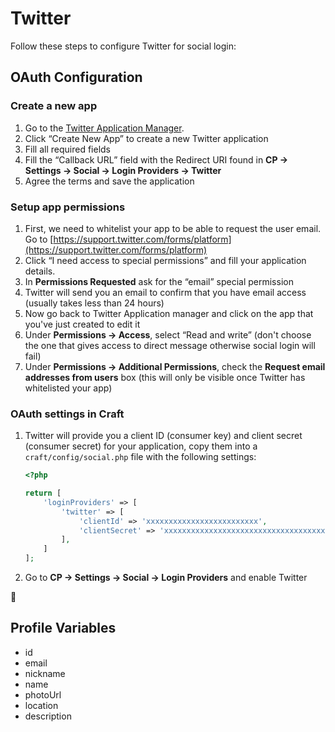 # Twitter

Follow these steps to configure Twitter for social login:

## OAuth Configuration

### Create a new app
1. Go to the [Twitter Application Manager](https://dev.twitter.com/apps).
1. Click “Create New App” to create a new Twitter application
1. Fill all required fields
1. Fill the “Callback URL” field with the Redirect URI found in **CP → Settings → Social → Login Providers → Twitter**
1. Agree the terms and save the application

### Setup app permissions
1. First, we need to whitelist your app to be able to request the user email. Go to [https://support.twitter.com/forms/platform](https://support.twitter.com/forms/platform)
1. Click “I need access to special permissions” and fill your application details.
1. In **Permissions Requested** ask for the “email” special permission
1. Twitter will send you an email to confirm that you have email access (usually takes less than 24 hours)
1. Now go back to Twitter Application manager and click on the app that you've just created to edit it
1. Under **Permissions → Access**, select “Read and write” (don't choose the one that gives access to direct message otherwise social login will fail)
1. Under **Permissions → Additional Permissions**, check the **Request email addresses from users** box (this will only be visible once Twitter has whitelisted your app)

### OAuth settings in Craft
1. Twitter will provide you a client ID (consumer key) and client secret (consumer secret) for your application, copy them into a `craft/config/social.php` file with the following settings:
    
    ```php
    <?php
    
    return [
        'loginProviders' => [
            'twitter' => [
                'clientId' => 'xxxxxxxxxxxxxxxxxxxxxxxxx',
                'clientSecret' => 'xxxxxxxxxxxxxxxxxxxxxxxxxxxxxxxxxxxxxxxxxxxxxxxxxx',
            ],
        ]
    ];
    ```

1. Go to **CP → Settings → Social → Login Providers** and enable Twitter

🎉

## Profile Variables

- id
- email
- nickname
- name
- photoUrl
- location
- description
